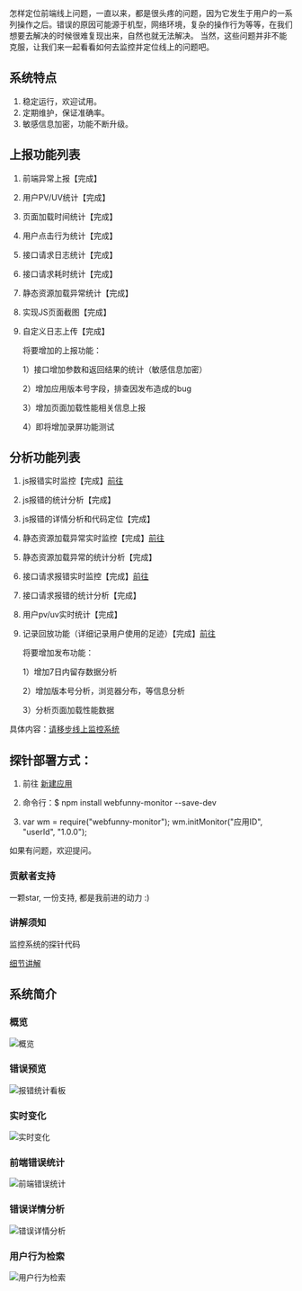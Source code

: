 怎样定位前端线上问题，一直以来，都是很头疼的问题，因为它发生于用户的一系列操作之后。错误的原因可能源于机型，网络环境，复杂的操作行为等等，在我们想要去解决的时候很难复现出来，自然也就无法解决。 当然，这些问题并非不能克服，让我们来一起看看如何去监控并定位线上的问题吧。


## 系统特点
1. 稳定运行，欢迎试用。
2. 定期维护，保证准确率。
3. 敏感信息加密，功能不断升级。

## 上报功能列表
1. 前端异常上报【完成】
2. 用户PV/UV统计【完成】
3. 页面加载时间统计【完成】
4. 用户点击行为统计【完成】
5. 接口请求日志统计【完成】
6. 接口请求耗时统计【完成】
7. 静态资源加载异常统计【完成】
8. 实现JS页面截图【完成】
9. 自定义日志上传【完成】

   将要增加的上报功能：
   
   1）接口增加参数和返回结果的统计（敏感信息加密）
   
   2）增加应用版本号字段，排查因发布造成的bug
   
   3）增加页面加载性能相关信息上报
   
   4）即将增加录屏功能测试

## 分析功能列表
1. js报错实时监控【完成】[前往](https://www.webfunny.cn/webfunny/javascriptError)
2. js报错的统计分析【完成】
3. js报错的详情分析和代码定位【完成】
4. 静态资源加载异常实时监控【完成】[前往](https://www.webfunny.cn/webfunny/resourceError)
5. 静态资源加载异常的统计分析【完成】
6. 接口请求报错实时监控【完成】[前往](https://www.webfunny.cn/webfunny/httpError)
7. 接口请求报错的统计分析【完成】
8. 用户pv/uv实时统计【完成】
9. 记录回放功能（详细记录用户使用的足迹）【完成】[前往](https://www.webfunny.cn/webfunny/behaviors)

   将要增加发布功能：
   
   1）增加7日内留存数据分析
   
   2）增加版本号分析，浏览器分布，等信息分析
   
   3）分析页面加载性能数据
   
具体内容：[请移步线上监控系统](https://www.webfunny.cn/)


## 探针部署方式：

1. 前往 [新建应用](https://www.webfunny.cn/webfunny/createProject)  

2. 命令行：$ npm install webfunny-monitor --save-dev

3. var wm = require("webfunny-monitor");
   wm.initMonitor("应用ID", "userId", "1.0.0");
  
如果有问题，欢迎提问。

### 贡献者支持
一颗star, 一份支持, 都是我前进的动力 :)

### 讲解须知
监控系统的探针代码

[细节讲解](https://zhuanlan.zhihu.com/webfunny)

## 系统简介
### 概览
![概览](https://github.com/a597873885/webfunny_monitor/blob/master/img/%E6%A6%82%E8%A7%88.jpg)
### 错误预览
![报错统计看板](https://github.com/a597873885/webfunny_monitor/blob/master/img/%E6%8A%A5%E9%94%99%E7%BB%9F%E8%AE%A1.jpg)
### 实时变化
![实时变化](https://github.com/a597873885/webfunny_monitor/blob/master/img/%E5%AE%9E%E6%97%B6%E5%8F%98%E5%8C%96.jpg)
### 前端错误统计
![前端错误统计](https://github.com/a597873885/webfunny_monitor/blob/master/img/%E9%94%99%E8%AF%AF%E7%BB%9F%E8%AE%A1.png)
### 错误详情分析
![错误详情分析](https://github.com/a597873885/webfunny_monitor/blob/master/img/%E9%94%99%E8%AF%AF%E8%AF%A6%E6%83%85.png)
### 用户行为检索
![用户行为检索](https://github.com/a597873885/webfunny_monitor/blob/master/img/%E8%A1%8C%E4%B8%BA%E6%A3%80%E7%B4%A2.png)

